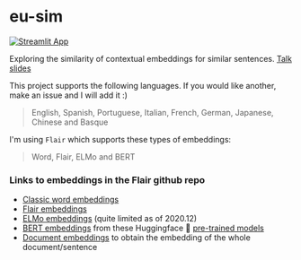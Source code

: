 # eu-sim

[![Streamlit App](https://static.streamlit.io/badges/streamlit_badge_black_white.svg)](https://share.streamlit.io/anebz/eu-sim/emb_similarity.py/)

Exploring the similarity of contextual embeddings for similar sentences. [Talk slides](prev_data/semantic_search.pdf)

This project supports the following languages. If you would like another, make an issue and I will add it :)

> English, Spanish, Portuguese, Italian, French, German, Japanese, Chinese and Basque

I'm using `Flair` which supports these types of embeddings:

> Word, Flair, ELMo and BERT

### Links to embeddings in the Flair github repo 

* [Classic word embeddings](https://github.com/flairNLP/flair/blob/master/resources/docs/embeddings/CLASSIC_WORD_EMBEDDINGS.md)
* [Flair embeddings](https://github.com/flairNLP/flair/blob/master/resources/docs/embeddings/FLAIR_EMBEDDINGS.md)
* [ELMo embeddings](https://github.com/flairNLP/flair/blob/master/resources/docs/embeddings/ELMO_EMBEDDINGS.md) (quite limited as of 2020.12)
* [BERT embeddings](https://github.com/flairNLP/flair/blob/master/resources/docs/embeddings/TRANSFORMER_EMBEDDINGS.md) from these Huggingface 🤗 [pre-trained models](https://huggingface.co/transformers/pretrained_models.html)
* [Document embeddings](https://github.com/flairNLP/flair/blob/master/resources/docs/TUTORIAL_5_DOCUMENT_EMBEDDINGS.md) to obtain the embedding of the whole document/sentence
